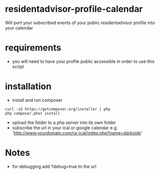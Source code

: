residentadvisor-profile-calendar
================================

Will port your subscribed events of your public residentadvisor profile into your calendar

# requirements

* you will need to have your profile public accessible in order to use this script

# installation

* install and run composer

```
curl -sS https://getcomposer.org/installer | php
php composer.phar install
```

* upload the folder to a php server into its own folder
* subscribe the url in your ical or google calendar e.g. 'http://www.yourdomain.com/ra-ical/index.php?name=darkside'

# Notes

* for debugging add ?debug=true to the url
